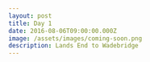 ```yaml
---
layout: post
title: Day 1
date: 2016-08-06T09:00:00.000Z
image: /assets/images/coming-soon.png
description: Lands End to Wadebridge
---
```


